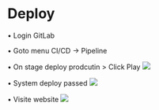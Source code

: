 # Deploy

•	Login GitLab

•	Goto menu CI/CD -> Pipeline

•	On stage deploy prodcutin > Click Play 
<img src="https://ardnarong.github.io/neis0736-cicd/deploy/images/Deploy-1.PNG" />

•	System deploy passed
<img src="https://ardnarong.github.io/neis0736-cicd/deploy/images/Deploy-2.PNG" />

•	Visite website
<img src="https://ardnarong.github.io/neis0736-cicd/deploy/images/Deploy-3.PNG" />

